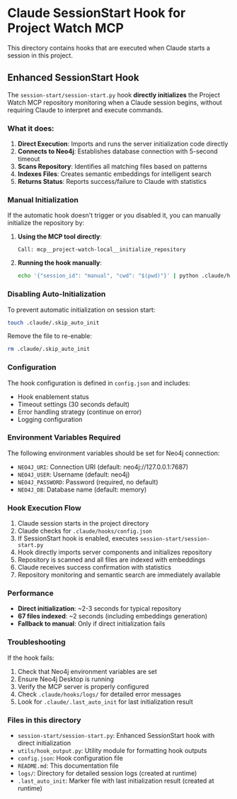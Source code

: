 # Claude SessionStart Hook for Project Watch MCP

This directory contains hooks that are executed when Claude starts a session in this project.

## Enhanced SessionStart Hook

The `session-start/session-start.py` hook **directly initializes** the Project Watch MCP repository monitoring when a Claude session begins, without requiring Claude to interpret and execute commands.

### What it does:

1. **Direct Execution**: Imports and runs the server initialization code directly
2. **Connects to Neo4j**: Establishes database connection with 5-second timeout
3. **Scans Repository**: Identifies all matching files based on patterns
4. **Indexes Files**: Creates semantic embeddings for intelligent search
5. **Returns Status**: Reports success/failure to Claude with statistics

### Manual Initialization

If the automatic hook doesn't trigger or you disabled it, you can manually initialize the repository by:

1. **Using the MCP tool directly**:
   ```
   Call: mcp__project-watch-local__initialize_repository
   ```

2. **Running the hook manually**:
   ```bash
   echo '{"session_id": "manual", "cwd": "$(pwd)"}' | python .claude/hooks/session-start/session-start.py
   ```

### Disabling Auto-Initialization

To prevent automatic initialization on session start:

```bash
touch .claude/.skip_auto_init
```

Remove the file to re-enable:
```bash
rm .claude/.skip_auto_init
```

### Configuration

The hook configuration is defined in `config.json` and includes:
- Hook enablement status
- Timeout settings (30 seconds default)
- Error handling strategy (continue on error)
- Logging configuration

### Environment Variables Required

The following environment variables should be set for Neo4j connection:
- `NEO4J_URI`: Connection URI (default: neo4j://127.0.0.1:7687)
- `NEO4J_USER`: Username (default: neo4j)
- `NEO4J_PASSWORD`: Password (required, no default)
- `NEO4J_DB`: Database name (default: memory)

### Hook Execution Flow

1. Claude session starts in the project directory
2. Claude checks for `.claude/hooks/config.json`
3. If SessionStart hook is enabled, executes `session-start/session-start.py`
4. Hook directly imports server components and initializes repository
5. Repository is scanned and all files are indexed with embeddings
6. Claude receives success confirmation with statistics
7. Repository monitoring and semantic search are immediately available

### Performance

- **Direct initialization**: ~2-3 seconds for typical repository
- **67 files indexed**: ~2 seconds (including embeddings generation)
- **Fallback to manual**: Only if direct initialization fails

### Troubleshooting

If the hook fails:
1. Check that Neo4j environment variables are set
2. Ensure Neo4j Desktop is running  
3. Verify the MCP server is properly configured
4. Check `.claude/hooks/logs/` for detailed error messages
5. Look for `.claude/.last_auto_init` for last initialization result

### Files in this directory

- `session-start/session-start.py`: Enhanced SessionStart hook with direct initialization
- `utils/hook_output.py`: Utility module for formatting hook outputs
- `config.json`: Hook configuration file
- `README.md`: This documentation file
- `logs/`: Directory for detailed session logs (created at runtime)
- `.last_auto_init`: Marker file with last initialization result (created at runtime)